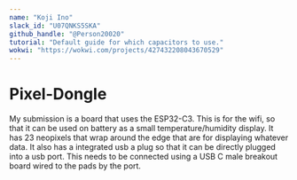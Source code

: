 ```yaml
---
name: "Koji Ino"
slack_id: "U07QNKS5SKA"
github_handle: "@Person20020"
tutorial: "Default guide for which capacitors to use."
wokwi: "https://wokwi.com/projects/427432208043670529"
---
```


# Pixel-Dongle

My submission is a board that uses the ESP32-C3. 
This is for the wifi, so that it can be used on battery as a small temperature/humidity display. 
It has 23 neopixels that wrap around the edge that are for displaying whatever data.
It also has a integrated usb a plug so that it can be directly plugged into a usb port. 
This needs to be connected using a USB C male breakout board wired to the pads by the port.
